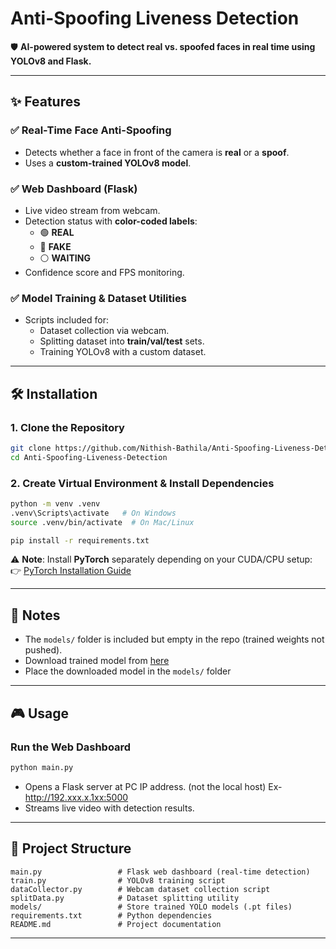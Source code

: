 # Anti-Spoofing Liveness Detection

🛡️ **AI-powered system to detect real vs. spoofed faces in real time using YOLOv8 and Flask.**

---

## ✨ Features

### ✅ Real-Time Face Anti-Spoofing
- Detects whether a face in front of the camera is **real** or a **spoof**.
- Uses a **custom-trained YOLOv8 model**.

### ✅ Web Dashboard (Flask)
- Live video stream from webcam.
- Detection status with **color-coded labels**:
  - 🟢 **REAL**
  - 🔴 **FAKE**
  - ⚪ **WAITING**
- Confidence score and FPS monitoring.

### ✅ Model Training & Dataset Utilities
- Scripts included for:
  - Dataset collection via webcam.
  - Splitting dataset into **train/val/test** sets.
  - Training YOLOv8 with a custom dataset.

---

## 🛠 Installation

### 1. Clone the Repository
```bash
git clone https://github.com/Nithish-Bathila/Anti-Spoofing-Liveness-Detection.git
cd Anti-Spoofing-Liveness-Detection
```

### 2. Create Virtual Environment & Install Dependencies
```bash
python -m venv .venv
.venv\Scripts\activate   # On Windows
source .venv/bin/activate  # On Mac/Linux

pip install -r requirements.txt
```

⚠️ **Note**: Install **PyTorch** separately depending on your CUDA/CPU setup:  
👉 [PyTorch Installation Guide](https://pytorch.org/get-started/locally/)

---

## 📌 Notes
- The `models/` folder is included but empty in the repo (trained weights not pushed).
- Download trained model from [here](https://drive.google.com/file/d/1n7HjLH8E64jAXRiNQSIAHVl-Fllc3bhE/view?usp=sharing)
- Place the downloaded model in the `models/` folder

---

## 🎮 Usage

### Run the Web Dashboard
```bash
python main.py
```
- Opens a Flask server at PC IP address. (not the local host) Ex-http://192.xxx.x.1xx:5000
- Streams live video with detection results.


---

## 📂 Project Structure
```
main.py                 # Flask web dashboard (real-time detection)
train.py                # YOLOv8 training script
dataCollector.py        # Webcam dataset collection script
splitData.py            # Dataset splitting utility
models/                 # Store trained YOLO models (.pt files)
requirements.txt        # Python dependencies
README.md               # Project documentation
```

---
